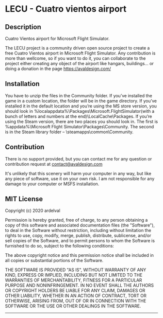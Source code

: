 # LECU - Cuatro vientos airport


Description
-----------

Cuatro Vientos airport for Microsoft Flight Simulator.

The LECU project is a community driven open source project to create a free Cuatro Vientos airport in Microsoft Flight Simulator. 
Any contribution is more than wellcome, so if you want to do it, you can collaborate to the project either creating any object 
of the airport like hangars, buildings... or doing a donation in the page https://avaldesign.com/


Installation
------------
You have to unzip the files in the Community folder.  If you’ve installed the game in a custom location, the folder will be in the 
game directory. If you’ve installed it in the default location and you’re using the MS store version, you should look in 
%localappdata%\Packages\Microsoft.FlightSimulator(with a bunch of letters and numbers at the end)\LocalCache\Packages.
If you’re using the Steam version, there are two places you should look in. The first is 
%appdata%\Microsoft Flight Simulator\Packages\Community. The second is in the Steam library folder – \steamapps\common\Community.


Contribution
-------------

There is no support provided, but you can contact me for any question or contribution request at contact@avaldesign.com

It's unlikely that this scenery will harm your computer in any way, but like any piece of software, use it on your own risk. 
I am not responsible for any damage to your computer or MSFS installation.


MIT License
-----------

Copyright (c) 2020 ardelval

Permission is hereby granted, free of charge, to any person obtaining a copy
of this software and associated documentation files (the "Software"), to deal
in the Software without restriction, including without limitation the rights
to use, copy, modify, merge, publish, distribute, sublicense, and/or sell
copies of the Software, and to permit persons to whom the Software is
furnished to do so, subject to the following conditions:

The above copyright notice and this permission notice shall be included in all
copies or substantial portions of the Software.

THE SOFTWARE IS PROVIDED "AS IS", WITHOUT WARRANTY OF ANY KIND, EXPRESS OR
IMPLIED, INCLUDING BUT NOT LIMITED TO THE WARRANTIES OF MERCHANTABILITY,
FITNESS FOR A PARTICULAR PURPOSE AND NONINFRINGEMENT. IN NO EVENT SHALL THE
AUTHORS OR COPYRIGHT HOLDERS BE LIABLE FOR ANY CLAIM, DAMAGES OR OTHER
LIABILITY, WHETHER IN AN ACTION OF CONTRACT, TORT OR OTHERWISE, ARISING FROM,
OUT OF OR IN CONNECTION WITH THE SOFTWARE OR THE USE OR OTHER DEALINGS IN THE
SOFTWARE.

***************************
